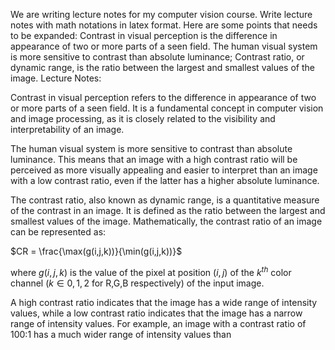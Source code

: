 We are writing lecture notes for my computer vision course. Write lecture notes with math notations in latex format. Here are some points that needs to be expanded:
Contrast in visual perception is the difference in appearance of two or more parts of a seen field.
The human visual system is more sensitive to contrast than absolute luminance; 
Contrast ratio, or dynamic range, is the ratio between the largest and smallest values of the image.
Lecture Notes:

Contrast in visual perception refers to the difference in appearance of two or more parts of a seen field. It is a fundamental concept in computer vision and image processing, as it is closely related to the visibility and interpretability of an image.

The human visual system is more sensitive to contrast than absolute luminance. This means that an image with a high contrast ratio will be perceived as more visually appealing and easier to interpret than an image with a low contrast ratio, even if the latter has a higher absolute luminance.

The contrast ratio, also known as dynamic range, is a quantitative measure of the contrast in an image. It is defined as the ratio between the largest and smallest values of the image. Mathematically, the contrast ratio of an image can be represented as:

$CR = \frac{\max(g(i,j,k))}{\min(g(i,j,k))}$

where $g(i,j,k)$ is the value of the pixel at position $(i,j)$ of the $k^{th}$ color channel $(k \in {0,1,2}$ for R,G,B respectively) of the input image.

A high contrast ratio indicates that the image has a wide range of intensity values, while a low contrast ratio indicates that the image has a narrow range of intensity values. For example, an image with a contrast ratio of 100:1 has a much wider range of intensity values than